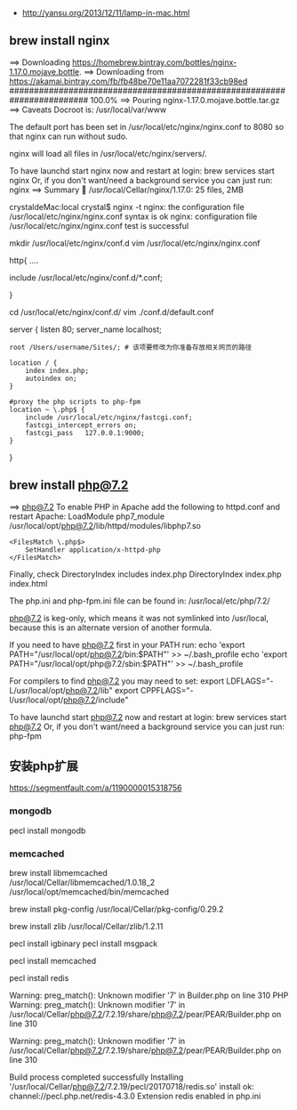 - http://yansu.org/2013/12/11/lamp-in-mac.html

## brew install nginx
==> Downloading https://homebrew.bintray.com/bottles/nginx-1.17.0.mojave.bottle.
==> Downloading from https://akamai.bintray.com/fb/fb48be70e11aa7072281f33cb98ed
######################################################################## 100.0%
==> Pouring nginx-1.17.0.mojave.bottle.tar.gz
==> Caveats
Docroot is: /usr/local/var/www

The default port has been set in /usr/local/etc/nginx/nginx.conf to 8080 so that
nginx can run without sudo.

nginx will load all files in /usr/local/etc/nginx/servers/.

To have launchd start nginx now and restart at login:
  brew services start nginx
Or, if you don't want/need a background service you can just run:
  nginx
==> Summary
🍺  /usr/local/Cellar/nginx/1.17.0: 25 files, 2MB

crystaldeMac:local crystal$ nginx -t
nginx: the configuration file /usr/local/etc/nginx/nginx.conf syntax is ok
nginx: configuration file /usr/local/etc/nginx/nginx.conf test is successful

mkdir /usr/local/etc/nginx/conf.d
vim /usr/local/etc/nginx/nginx.conf

http{
....

include /usr/local/etc/nginx/conf.d/*.conf;


}

cd /usr/local/etc/nginx/conf.d/
vim ./conf.d/default.conf

server {
    listen       80;
    server_name  localhost;

    root /Users/username/Sites/; # 该项要修改为你准备存放相关网页的路径

    location / { 
        index index.php;
        autoindex on; 
    }   

    #proxy the php scripts to php-fpm  
    location ~ \.php$ {
        include /usr/local/etc/nginx/fastcgi.conf;
        fastcgi_intercept_errors on; 
        fastcgi_pass   127.0.0.1:9000; 
    }   

}


## brew install php@7.2

==> php@7.2
To enable PHP in Apache add the following to httpd.conf and restart Apache:
    LoadModule php7_module /usr/local/opt/php@7.2/lib/httpd/modules/libphp7.so

    <FilesMatch \.php$>
        SetHandler application/x-httpd-php
    </FilesMatch>

Finally, check DirectoryIndex includes index.php
    DirectoryIndex index.php index.html

The php.ini and php-fpm.ini file can be found in:
    /usr/local/etc/php/7.2/

php@7.2 is keg-only, which means it was not symlinked into /usr/local,
because this is an alternate version of another formula.

If you need to have php@7.2 first in your PATH run:
  echo 'export PATH="/usr/local/opt/php@7.2/bin:$PATH"' >> ~/.bash_profile
  echo 'export PATH="/usr/local/opt/php@7.2/sbin:$PATH"' >> ~/.bash_profile

For compilers to find php@7.2 you may need to set:
  export LDFLAGS="-L/usr/local/opt/php@7.2/lib"
  export CPPFLAGS="-I/usr/local/opt/php@7.2/include"    


To have launchd start php@7.2 now and restart at login:
  brew services start php@7.2
Or, if you don't want/need a background service you can just run:
  php-fpm
  

## 安装php扩展

https://segmentfault.com/a/1190000015318756  

### mongodb
pecl install mongodb

### memcached
brew install libmemcached    
/usr/local/Cellar/libmemcached/1.0.18_2
/usr/local/opt/memcached/bin/memcached

brew install pkg-config
/usr/local/Cellar/pkg-config/0.29.2

brew install zlib
/usr/local/Cellar/zlib/1.2.11

pecl install igbinary
pecl install msgpack

pecl install memcached

pecl install redis


Warning: preg_match(): Unknown modifier '7' in Builder.php on line 310
PHP Warning:  preg_match(): Unknown modifier '7' in /usr/local/Cellar/php@7.2/7.2.19/share/php@7.2/pear/PEAR/Builder.php on line 310

Warning: preg_match(): Unknown modifier '7' in /usr/local/Cellar/php@7.2/7.2.19/share/php@7.2/pear/PEAR/Builder.php on line 310

Build process completed successfully
Installing '/usr/local/Cellar/php@7.2/7.2.19/pecl/20170718/redis.so'
install ok: channel://pecl.php.net/redis-4.3.0
Extension redis enabled in php.ini










